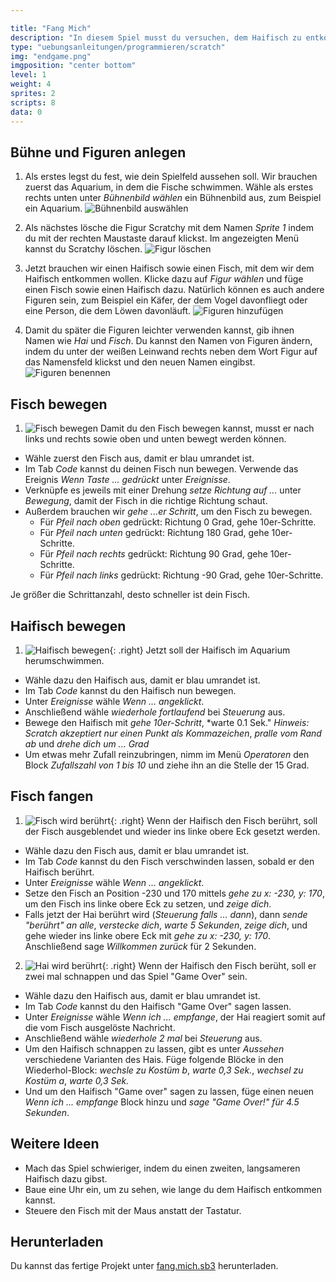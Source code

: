 ```yaml
---

title: "Fang Mich"
description: "In diesem Spiel musst du versuchen, dem Haifisch zu entkommen. Schaffst du es?"
type: "uebungsanleitungen/programmieren/scratch"
img: "endgame.png"
imgposition: "center bottom"
level: 1
weight: 4
sprites: 2
scripts: 8
data: 0
---
```


## Bühne und Figuren anlegen

1. Als erstes legst du fest, wie dein Spielfeld aussehen soll. Wir brauchen zuerst das Aquarium, in dem die Fische schwimmen. Wähle als erstes rechts unten unter *Bühnenbild wählen* ein Bühnenbild aus, zum Beispiel ein Aquarium.
![Bühnenbild auswählen](01-background.png)

2. Als nächstes lösche die Figur Scratchy mit dem Namen *Sprite 1* indem du mit der rechten Maustaste darauf klickst.
Im angezeigten Menü kannst du Scratchy löschen.
![Figur löschen](02-delete-scratchy.png)

3. Jetzt brauchen wir einen Haifisch sowie einen Fisch, mit dem wir dem Haifisch entkommen wollen. Klicke dazu auf *Figur wählen* und füge einen Fisch sowie einen Haifisch dazu. Natürlich können es auch andere Figuren sein, zum Beispiel ein Käfer, der dem Vogel davonfliegt oder eine Person, die dem Löwen davonläuft.
![Figuren hinzufügen](03-fish.png)

7. Damit du später die Figuren leichter verwenden kannst, gib ihnen Namen wie *Hai* und *Fisch*. Du kannst den Namen von Figuren ändern, indem du unter der weißen Leinwand rechts neben dem Wort Figur auf das Namensfeld klickst und den neuen Namen eingibst.
![Figuren benennen](07-rename.png)

## Fisch bewegen

1. ![Fisch bewegen](08-move-fish.png)
Damit du den Fisch bewegen kannst, musst er nach links und rechts sowie oben und unten bewegt werden können.

  * Wähle zuerst den Fisch aus, damit er blau umrandet ist.
  * Im Tab *Code* kannst du deinen Fisch nun bewegen. Verwende das Ereignis *Wenn Taste ... gedrückt* unter *Ereignisse*.
  * Verknüpfe es jeweils mit einer Drehung *setze Richtung auf ...* unter *Bewegung*, damit der Fisch in die richtige Richtung schaut.
  * Außerdem brauchen wir *gehe ...er Schritt*, um den Fisch zu bewegen.
    * Für *Pfeil nach oben* gedrückt: Richtung 0 Grad, gehe 10er-Schritte.
    * Für *Pfeil nach unten* gedrückt: Richtung 180 Grad, gehe 10er-Schritte.
    * Für *Pfeil nach rechts* gedrückt: Richtung 90 Grad, gehe 10er-Schritte.
    * Für *Pfeil nach links* gedrückt: Richtung -90 Grad, gehe 10er-Schritte.

Je größer die Schrittanzahl, desto schneller ist dein Fisch.

## Haifisch bewegen

1. ![Haifisch bewegen](09-move-shark.png){: .right}
Jetzt soll der Haifisch im Aquarium herumschwimmen.

  * Wähle dazu den Haifisch aus, damit er blau umrandet ist.
  * Im Tab *Code* kannst du den Haifisch nun bewegen.
  * Unter *Ereignisse* wähle *Wenn ... angeklickt*.
  * Anschließend wähle *wiederhole fortlaufend* bei *Steuerung* aus.
  * Bewege den Haifisch mit *gehe 10er-Schritt*, *warte 0.1 Sek." *Hinweis: Scratch akzeptiert nur einen Punkt als Kommazeichen*, *pralle vom Rand ab* und *drehe dich um ... Grad*
  * Um etwas mehr Zufall reinzubringen, nimm im Menü *Operatoren* den Block *Zufallszahl von 1 bis 10* und ziehe ihn an die Stelle der 15 Grad.

## Fisch fangen

1. ![Fisch wird berührt](10-touch-fish.png){: .right}
Wenn der Haifisch den Fisch berührt, soll der Fisch ausgeblendet und wieder ins linke obere Eck gesetzt werden.

  * Wähle dazu den Fisch aus, damit er blau umrandet ist.
  * Im Tab *Code* kannst du den Fisch verschwinden lassen, sobald er den Haifisch berührt.
  * Unter *Ereignisse* wähle *Wenn ... angeklickt*.
  * Setze den Fisch an Position -230 und 170 mittels *gehe zu x: -230, y: 170*, um den Fisch ins linke obere Eck zu setzen, und *zeige dich*.
  * Falls jetzt der Hai berührt wird (*Steuerung* *falls ... dann*), dann *sende "berührt" an alle*, *verstecke dich*, *warte 5 Sekunden*, *zeige dich*, und gehe wieder ins linke obere Eck mit *gehe zu x: -230, y: 170*. Anschließend sage *Willkommen zurück* für 2 Sekunden.

2. ![Hai wird berührt](11-touch-shark.png){: .right}
Wenn der Haifisch den Fisch berüht, soll er zwei mal schnappen und das Spiel "Game Over" sein.

  * Wähle dazu den Haifisch aus, damit er blau umrandet ist.
  * Im Tab *Code* kannst du den Haifisch "Game Over" sagen lassen.
  * Unter *Ereignisse* wähle *Wenn ich ... empfange*, der Hai reagiert somit auf die vom Fisch ausgelöste Nachricht.
  * Anschließend wähle *wiederhole 2 mal* bei *Steuerung* aus.
  * Um den Haifisch schnappen zu lassen, gibt es unter *Aussehen* verschiedene Varianten des Hais. Füge folgende Blöcke in den Wiederhol-Block: *wechsle zu Kostüm b*, *warte 0,3 Sek.*, *wechsel zu Kostüm a*, *warte 0,3 Sek.*
  * Und um den Haifisch "Game over" sagen zu lassen, füge einen neuen *Wenn ich ... empfange* Block hinzu und *sage "Game Over!" für 4.5 Sekunden*.

## Weitere Ideen

* Mach das Spiel schwieriger, indem du einen zweiten, langsameren Haifisch dazu gibst.
* Baue eine Uhr ein, um zu sehen, wie lange du dem Haifisch entkommen kannst.
* Steuere den Fisch mit der Maus anstatt der Tastatur.

## Herunterladen

Du kannst das fertige Projekt unter [fang.mich.sb3](fang-mich.sb3) herunterladen.